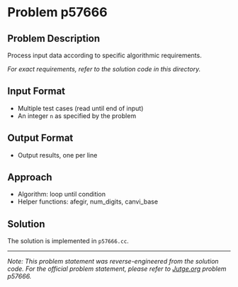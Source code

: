 # Problem p57666

## Problem Description

Process input data according to specific algorithmic requirements.

*For exact requirements, refer to the solution code in this directory.*

## Input Format

- Multiple test cases (read until end of input)
- An integer `n` as specified by the problem

## Output Format

- Output results, one per line

## Approach

- Algorithm: loop until condition
- Helper functions: afegir, num_digits, canvi_base

## Solution

The solution is implemented in `p57666.cc`.

---

*Note: This problem statement was reverse-engineered from the solution code. For the official problem statement, please refer to [Jutge.org](https://jutge.org/) problem p57666.*
